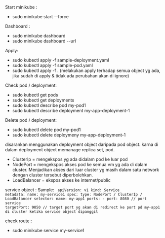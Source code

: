 Start minikube :
- sudo minikube start --force

Dashboard :
- sudo minikube dashboard
- sudo minikube dashboard --url

Apply:
- sudo kubectl apply -f sample-deployment.yaml
- sudo kubectl apply -f sample-pod.yaml
- sudo kubectl apply -f . (melakukan apply terhadap semua object yg ada, jika sudah di apply & tidak ada perubahan akan di ignore)

Check pod / deployment:
- sudo kubectl get pods
- sudo kubectl get deployments
- sudo kubectl describe pod my-pod1
- sudo kubectl describe deployment my-app-deployment-1

Delete pod / deployment:
- sudo kubectl delete pod my-pod1
- sudo kubectl delete deploymeny my-app-deployment-1


disarankan menggunakan deployment object daripada pod object.
karna di dalam deployment object memanage replica set, pod.

<ul>
<li>ClusterIp = mengekspos yg ada didalam pod ke luar pod</li>
<li>NodePort = mengekspos akses pod ke semua vm yg ada di dalam cluster. Menjadikan akses dari luar cluster yg masih dalam satu network dengan cluster tersebut diperbolehkan.</li>
<li>LoadBalancer = ekspos akses ke internet/public</li>
  
</ul>



service object :
Sample:
<code>
apiVersion: v1
kind: Service
metadata:
  name: my-service1
spec:
  type: NodePort / ClusterIp / LoadBalancer
  selector:
    name: my-app1
  ports:
    - port: 8080 // port service
      targetPort: 9050 // target port yg akan di redirect ke port pd my-app1 di cluster ketika service object dipanggil
</code>



check route :
- sudo minikube service my-service1
